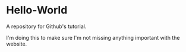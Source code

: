 # Hello-World
A repository for Github's tutorial.

I'm doing this to make sure I'm not missing anything important with the website.
